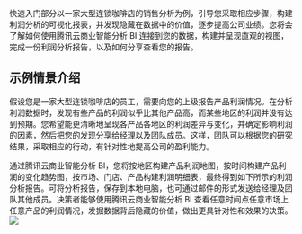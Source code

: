 快速入门部分以一家大型连锁咖啡店的销售分析为例，引导您采取相应步骤，构建利润分析的可视化报表，并发现隐藏在数据中的价值，逐步提高公司业绩。您将会了解如何使用腾讯云商业智能分析 BI 连接到您的数据，构建并呈现直观的视图，完成一份利润分析报告，以及如何分享查看您的报告。

## 示例情景介绍
假设您是一家大型连锁咖啡店的员工，需要向您的上级报告产品利润情况。在分析利润数据时，发现有些产品的利润似乎比其他产品高，而某些地区的利润并没有达到预期。您希望能更清晰地呈现各产品各地区的利润差异与变化，并确定影响利润的因素，然后把您的发现分享给经理以及团队成员。这样，团队可以根据您的研究结果，采取相应的行动，有针对性地提高公司的盈利能力。

通过腾讯云商业智能分析 BI，您将按地区构建产品利润地图，按时间构建产品利润的变化趋势图，按市场、门店、产品构建利润明细表，最终得到如下所示的利润分析报告。可将分析报告，保存到本地电脑，也可通过邮件的形式发送给经理及团队其他成员。决策者能够使用腾讯云商业智能分析 BI 查看任意时间点任意市场上任意产品的利润情况，发掘数据背后隐藏的价值，做出更具针对性和效果的决策。
![](https://main.qcloudimg.com/raw/00722bd51e3e0d1ead544d901d870dab.png)
